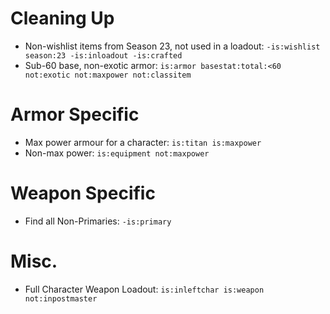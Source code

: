 # Cleaning Up
- Non-wishlist items from Season 23, not used in a loadout: `-is:wishlist season:23 -is:inloadout -is:crafted`
- Sub-60 base, non-exotic armor: `is:armor basestat:total:<60 not:exotic not:maxpower not:classitem`

# Armor Specific
- Max power armour for a character: `is:titan is:maxpower`
- Non-max power: `is:equipment not:maxpower`

# Weapon Specific
- Find all Non-Primaries: `-is:primary`
 
# Misc.
- Full Character Weapon Loadout: `is:inleftchar is:weapon not:inpostmaster`
